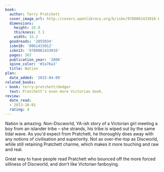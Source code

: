 ```yaml
---
book:
  author: Terry Pratchett
  cover_image_url: http://covers.openlibrary.org/b/isbn/9780061433016-L.jpg
  dimensions:
    height: 24.0
    thickness: 3.1
    width: 15.2
  goodreads: '2855034'
  isbn10: '0061433012'
  isbn13: '9780061433016'
  pages: 367
  publication_year: '2008'
  spine_color: '#2a76a3'
  title: Nation
plan:
  date_added: '2015-04-09'
related_books:
- book: terry-pratchett/dodger
  text: Pratchett's even more Victorian book.
review:
  date_read:
  - 2013-10-01
  rating: 4
---
```


Nation is amazing. Non-Discworld, YA-ish story of a Victorian girl meeting a boy from an islander tribe – she strands,
his tribe is wiped out by the same tidal wave. As you'd expect from Pratchett, he thoroughly does away with any notions
of civilisation and superiority. Not as over-the-top as Discworld, while still retaining Pratchett charme, which makes
it more touching and raw and real.

Great way to have people read Pratchett who bounced off the more forced silliness of Discworld, and don't like Victorian
fanboying.
